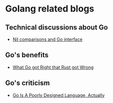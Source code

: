 # Golang related blogs

## Technical discussions about Go
- [Nil comparisons and Go interface](https://rednafi.com/go/nil_interface_comparison/)

## Go's benefits
- [What Go got Right that Rust got Wrong](https://blog.cubed.run/what-go-got-right-that-rust-got-wrong-5e0d1c8e951c)

## Go's criticism
- [Go Is A Poorly Designed Language, Actually](https://andrewzuo.com/go-is-a-poorly-designed-language-actually-a8ec508fc2ed)